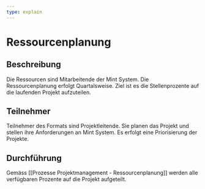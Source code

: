 ```yaml
---
type: explain
---
```


# Ressourcenplanung

## Beschreibung

Die Ressourcen sind Mitarbeitende der Mint System. Die Ressourcenplanung erfolgt Quartalsweise. Ziel ist es die Stellenprozente auf die laufenden Projekt aufzuteilen. 

## Teilnehmer

Teilnehmer des Formats sind Projektleitende. Sie planen das Projekt und stellen ihre Anforderungen an Mint System. Es erfolgt eine Priorisierung der Projekte.

## Durchführung

Gemäss [[Prozesse Projektmanagement - Ressourcenplanung]] werden alle verfügbaren Prozente auf die Projekt aufgeteilt.
